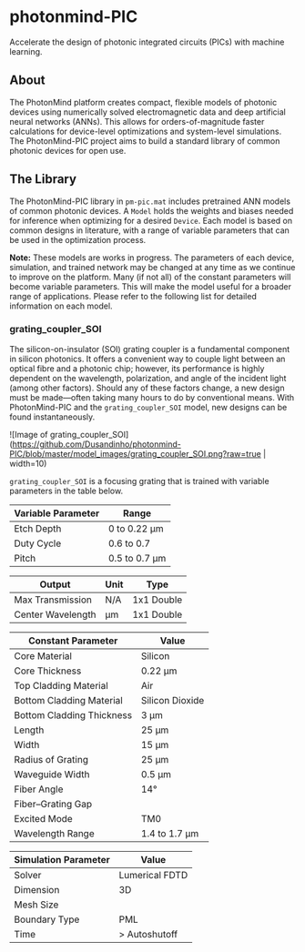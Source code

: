 # photonmind-PIC
Accelerate the design of photonic integrated circuits (PICs) with machine learning.

## About
The PhotonMind platform creates compact, flexible models of photonic devices using numerically solved electromagnetic data and deep artificial neural networks (ANNs). This allows for orders-of-magnitude faster calculations for device-level optimizations and system-level simulations. The PhotonMind-PIC project aims to build a standard library of common photonic devices for open use.

## The Library
The PhotonMind-PIC library in `pm-pic.mat` includes pretrained ANN models of common photonic devices. A `Model` holds the weights and biases needed for inference when optimizing for a desired `Device`. Each model is based on common designs in literature, with a range of variable parameters that can be used in the optimization process.

**Note:** These models are works in progress. The parameters of each device, simulation, and trained network may be changed at any time as we continue to improve on the platform. Many (if not all) of the constant parameters will become variable parameters. This will make the model useful for a broader range of applications. Please refer to the following list for detailed information on each model.

### grating_coupler_SOI
The silicon-on-insulator (SOI) grating coupler is a fundamental component in silicon photonics. It offers a convenient way to couple light between an optical fibre and a photonic chip; however, its performance is highly dependent on the wavelength, polarization, and angle of the incident light (among other factors). Should any of these factors change, a new design must be made—often taking many hours to do by conventional means. With PhotonMind-PIC and the `grating_coupler_SOI` model, new designs can be found instantaneously.

![Image of grating_coupler_SOI](https://github.com/Dusandinho/photonmind-PIC/blob/master/model_images/grating_coupler_SOI.png?raw=true | width=10)

`grating_coupler_SOI` is a focusing grating that is trained with variable parameters in the table below.

Variable Parameter | Range
------------------ | ----
Etch Depth | 0 to 0.22 μm
Duty Cycle | 0.6 to 0.7
Pitch | 0.5 to 0.7 μm

Output | Unit | Type
------ | ---- | ----
Max Transmission | N/A | 1x1 Double
Center Wavelength | μm | 1x1 Double

Constant Parameter | Value
------------------ | -----
Core Material | Silicon
Core Thickness | 0.22 μm
Top Cladding Material | Air
Bottom Cladding Material | Silicon Dioxide
Bottom Cladding Thickness | 3 μm
Length | 25 μm
Width | 15 μm
Radius of Grating | 25 μm
Waveguide Width | 0.5 μm
Fiber Angle | 14°
Fiber–Grating Gap |
Excited Mode | TM0
Wavelength Range | 1.4 to 1.7 μm

Simulation Parameter | Value
-------------------- | -----
Solver | Lumerical FDTD
Dimension | 3D
Mesh Size |
Boundary Type | PML
Time | > Autoshutoff
